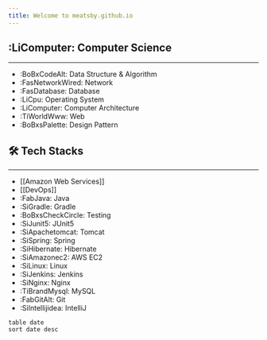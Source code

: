 ```yaml
---
title: Welcome to meatsby.github.io
---
```

## :LiComputer: Computer Science
---
- :BoBxCodeAlt: Data Structure & Algorithm
- :FasNetworkWired: Network
- :FasDatabase: Database
- :LiCpu: Operating System
- :LiComputer: Computer Architecture
- :TiWorldWww: Web
- :BoBxsPalette: Design Pattern

## 🛠️ Tech Stacks
---
- [[Amazon Web Services]]
- [[DevOps]]
- :FabJava: Java
- :SiGradle: Gradle
- :BoBxsCheckCircle: Testing
- :SiJunit5: JUnit5
- :SiApachetomcat: Tomcat
- :SiSpring: Spring
- :SiHibernate: Hibernate
- :SiAmazonec2: AWS EC2
- :SiLinux: Linux
- :SiJenkins: Jenkins
- :SiNginx: Nginx
- :TiBrandMysql: MySQL
- :FabGitAlt: Git
- :SiIntellijidea: IntelliJ

```dataview
table date
sort date desc
```

